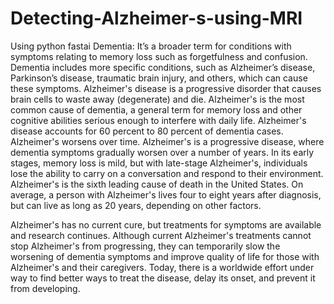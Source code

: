 # Detecting-Alzheimer-s-using-MRI
Using python fastai
Dementia: 
It’s a broader term for conditions with symptoms relating to memory loss such as forgetfulness and confusion. Dementia includes more specific conditions, such as Alzheimer’s disease, Parkinson’s disease, traumatic brain injury, and others, which can cause these symptoms.
Alzheimer's disease is a progressive disorder that causes brain cells to waste away (degenerate) and die.
Alzheimer's is the most common cause of dementia, a general term for memory loss and other cognitive abilities serious enough to interfere with daily life. Alzheimer's disease accounts for 60 percent to 80 percent of dementia cases.
Alzheimer's worsens over time. Alzheimer's is a progressive disease, where dementia symptoms gradually worsen over a number of years. In its early stages, memory loss is mild, but with late-stage Alzheimer's, individuals lose the ability to carry on a conversation and respond to their environment. Alzheimer's is the sixth leading cause of death in the United States. On average, a person with Alzheimer's lives four to eight years after diagnosis, but can live as long as 20 years, depending on other factors.        

Alzheimer's has no current cure, but treatments for symptoms are available and research continues. Although current Alzheimer's treatments cannot stop Alzheimer's from progressing, they can temporarily slow the worsening of dementia symptoms and improve quality of life for those with Alzheimer's and their caregivers. Today, there is a worldwide effort under way to find better ways to treat the disease, delay its onset, and prevent it from developing.
